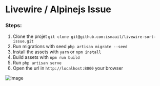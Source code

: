 # Livewire / Alpinejs Issue

### Steps:

1. Clone the projet `git clone git@github.com:ismaail/livewire-sort-issue.git`
2. Run migrations with seed `php artisan migrate --seed`
3. Install the assets with `yarn` or `npm install`
4. Build assets with `npm run build` 
5. Run `php artisan serve`
6. Open the url in `http://localhost:8000` your browser 

![image](https://github.com/user-attachments/assets/ca61f44b-8c07-4d85-a3f0-3f74bc61ea54)
